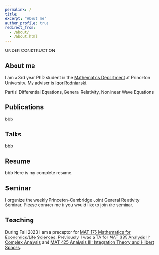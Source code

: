 ```yaml
---
permalink: /
title: 
excerpt: "About me"
author_profile: true
redirect_from: 
  - /about/
  - /about.html
---
```


UNDER CONSTRUCTION

## About me

I am a 3rd year PhD student in the [Mathematics Department](https://www.math.princeton.edu/) at Princeton University. My advisor is [Igor Rodnianski](https://www.math.princeton.edu/people/igor-rodnianski).

Partial Differential Equations, General Relativity, Nonlinear Wave Equations

## Publications
bbb

## Talks
bbb

## Resume
bbb
Here is my complete resume.

## Seminar
I organize the weekly Princeton-Cambridge Joint General Relativity Seminar. Please contact me if you would like to join the seminar.

## Teaching
During Fall 2023 I am a preceptor for [MAT 175 Mathematics for Economics/Life Sciences](https://registrar.princeton.edu/course-offerings/course-details?term=1242&courseid=012060).
Previously, I was a TA for [MAT 335 Analysis II: Complex Analysis](https://registrar.princeton.edu/course-offerings/course-details?term=1242&courseid=004194) and [MAT 425 Analysis III: Integration Theory and Hilbert Spaces](https://registrar.princeton.edu/course-offerings/course-details?term=1234&courseid=008172).
